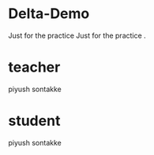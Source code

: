 # Delta-Demo
Just for the practice
Just for the practice .

# teacher 
piyush sontakke

# student 
piyush sontakke 
